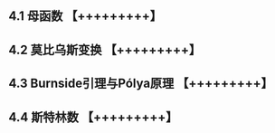 ## 4.1 母函数 【+++++++++】

## 4.2 莫比乌斯变换 【+++++++++】

## 4.3 Burnside引理与Pólya原理 【+++++++++】

## 4.4 斯特林数 【+++++++++】